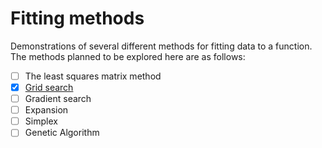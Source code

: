 # Fitting methods

Demonstrations of several different methods for fitting data to a function. The methods planned to be explored here are as follows:

- [ ] The least squares matrix method
- [x] [Grid search](grid_search/)
- [ ] Gradient search
- [ ] Expansion
- [ ] Simplex
- [ ] Genetic Algorithm
